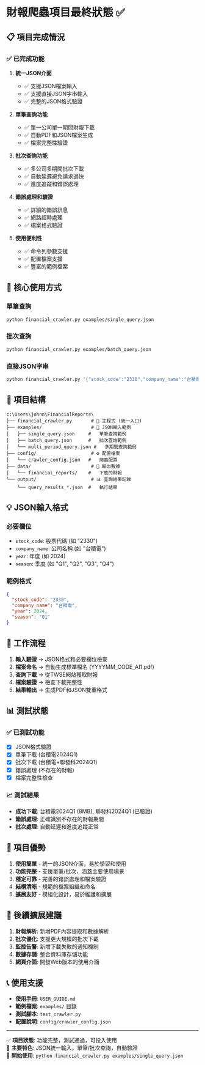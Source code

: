 # 財報爬蟲項目最終狀態 ✅

## 📋 項目完成情況

### ✅ 已完成功能

1. **統一JSON介面** 
   - ✅ 支援JSON檔案輸入
   - ✅ 支援直接JSON字串輸入
   - ✅ 完整的JSON格式驗證

2. **單筆查詢功能**
   - ✅ 單一公司單一期間財報下載
   - ✅ 自動PDF和JSON檔案生成
   - ✅ 檔案完整性驗證

3. **批次查詢功能**
   - ✅ 多公司多期間批次下載
   - ✅ 自動延遲避免請求過快
   - ✅ 進度追蹤和錯誤處理

4. **錯誤處理和驗證**
   - ✅ 詳細的錯誤訊息
   - ✅ 網路超時處理
   - ✅ 檔案格式驗證

5. **使用便利性**
   - ✅ 命令列參數支援
   - ✅ 配置檔案支援
   - ✅ 豐富的範例檔案

## 🎯 核心使用方式

### 單筆查詢
```bash
python financial_crawler.py examples/single_query.json
```

### 批次查詢
```bash
python financial_crawler.py examples/batch_query.json
```

### 直接JSON字串
```bash
python financial_crawler.py '{"stock_code":"2330","company_name":"台積電","year":2024,"season":"Q1"}'
```

## 📁 項目結構

```
c:\Users\johnn\FinancialReports\
├── financial_crawler.py       # 🎯 主程式 (統一入口)
├── examples/                  # 📝 JSON輸入範例
│   ├── single_query.json     #   單筆查詢範例
│   ├── batch_query.json      #   批次查詢範例
│   └── multi_period_query.json #   多期間查詢範例
├── config/                    # ⚙️ 配置檔案
│   └── crawler_config.json   #   爬蟲配置
├── data/                      # 💾 輸出數據
│   └── financial_reports/    #   下載的財報
└── output/                    # 📊 查詢結果記錄
    └── query_results_*.json  #   執行結果
```

## 💡 JSON輸入格式

### 必要欄位
- `stock_code`: 股票代碼 (如 "2330")
- `company_name`: 公司名稱 (如 "台積電")  
- `year`: 年度 (如 2024)
- `season`: 季度 (如 "Q1", "Q2", "Q3", "Q4")

### 範例格式
```json
{
  "stock_code": "2330",
  "company_name": "台積電",
  "year": 2024,
  "season": "Q1"
}
```

## 🔄 工作流程

1. **輸入驗證** → JSON格式和必要欄位檢查
2. **檔案命名** → 自動生成標準檔名 (YYYYMM_CODE_AI1.pdf)
3. **查詢下載** → 從TWSE網站獲取財報
4. **檔案驗證** → 檢查下載完整性
5. **結果輸出** → 生成PDF和JSON雙重格式

## 📊 測試狀態

### ✅ 已測試功能
- [x] JSON格式驗證
- [x] 單筆下載 (台積電2024Q1)
- [x] 批次下載 (台積電+聯發科2024Q1)
- [x] 錯誤處理 (不存在的財報)
- [x] 檔案完整性檢查

### 📈 測試結果
- **成功下載**: 台積電2024Q1 (8MB), 聯發科2024Q1 (已驗證)
- **錯誤處理**: 正確識別不存在的財報期間
- **批次處理**: 自動延遲和進度追蹤正常

## 🎉 項目優勢

1. **使用簡單** - 統一的JSON介面，易於學習和使用
2. **功能完整** - 支援單筆/批次，涵蓋主要使用場景  
3. **穩定可靠** - 完善的錯誤處理和檔案驗證
4. **結構清晰** - 規範的檔案組織和命名
5. **擴展友好** - 模組化設計，易於維護和擴展

## 🚀 後續擴展建議

1. **財報解析**: 新增PDF內容提取和數據解析
2. **批次優化**: 支援更大規模的批次下載
3. **監控告警**: 新增下載失敗的通知機制
4. **數據存儲**: 整合資料庫存儲功能
5. **網頁介面**: 開發Web版本的使用介面

## 📞 使用支援

- **使用手冊**: `USER_GUIDE.md`
- **範例檔案**: `examples/` 目錄
- **測試腳本**: `test_crawler.py`
- **配置說明**: `config/crawler_config.json`

---

✅ **項目狀態**: 功能完整，測試通過，可投入使用  
🎯 **主要特色**: JSON統一輸入，單筆/批次查詢，自動驗證  
🚀 **開始使用**: `python financial_crawler.py examples/single_query.json`
